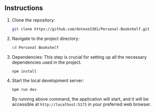 ## Instructions

1. Clone the repository:
   ```bash
   git clone https://github.com/dotexe3301/Personal-Bookshelf.git
   ```

2. Navigate to the project directory:
   ```bash
   cd Personal Bookshelf
   ```

3. Dependencies:
   This step is crucial for setting up all the necessary dependencies used in the project.
   ```bash
   npm install
   ```

4. Start the local development server:
   ```bash
   npm run dev
   ```

   By running above command, the application will start, and it will be accessible at `http://localhost:5173` in your preferred web browser.


